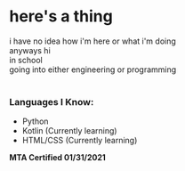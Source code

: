 <h1>here's a thing</h1>
<p1>
i have no idea how i'm here or what i'm doing<br>
anyways hi<br>
in school<br>
going into either engineering or programming<br>
</p1>
<br>
<h3>Languages I Know:</h3>
<ul>
 <li>Python</li>
 <li>Kotlin (Currently learning)</li>
 <li>HTML/CSS (Currently learning)</li>
</ul>
<p2><strong>MTA Certified 01/31/2021</strong></p2>

<!---
Garfield2875/Garfield2875 is a ✨ special ✨ repository because its `README.md` (this file) appears on your GitHub profile.
You can click the Preview link to take a look at your changes.
--->
